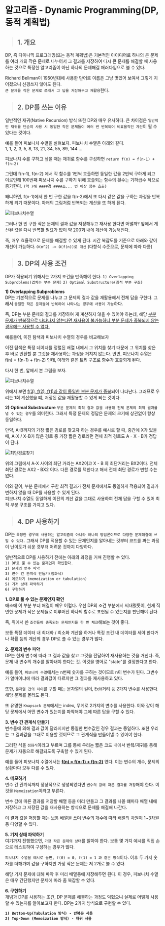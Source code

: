 # 알고리즘 - Dynamic Programming(DP, 동적 계획법)

> ## 1. 개요

DP, 즉 다이나믹 프로그래밍(또는 동적 계획법)은 기본적인 아이디어로 하나의 큰 문제를 여러 개의 작은 문제로 나누어서 그 결과를 저장하여 다시 큰 문제를 해결할 때 사용하는 것으로 특정한 알고리즘이 아닌 하나의 문제해결 패러다임으로 볼 수 있다.

Richard Bellman이 1950년대에 사용한 단어로 이름은 그냥 멋있어 보여서 그렇게 지어졌으니 신경쓰지 않아도 된다.  
`큰 문제를 작은 문제로 쪼개서 그 답을 저장해두고 재활용`한다.

> ## 2. DP를 쓰는 이유

일반적인 재귀(Native Recursion) 방식 또한 DP와 매우 유사하다. 큰 차이점은 `일반적인 재귀를 단순히 사용 시 동일한 작은 문제들이 여러 번 반복되어 비효율적인 계산`이 될 수  있다는 것이다.

예를 들어 피보나치 수열을 살펴보자. 피보나치 수열은 아래와 같다.  
1, 1, 2, 3, 5, 8, 13, 21, 34, 55, 89, 144 ...

피보나치 수를 구하고 싶을 때는 재귀로 함수를 구성하면 `return f(n) = f(n-1) + f(n-2)`

그런데 f(n-1), f(n-2) 에서 각 함수를 1번씩 호출하면 동일한 값을 2번씩 구하게 되고 이로인해 100번째 피보나치 수를 구하기 위해 호출되는 함수의 횟수는 기하급수 적으로 증가한다. `(약 7해 ####경 ####조... 번 이상 함수 호출)`

왜냐하면, f(n-1)에서 한 번 구한 값을 f(n-2)에서 또 다시 같은 값을 구하는 과정을 반복하게 되기 때문이다. 아래의 그림처럼 반복되는 계산을 또 하게 된다.

![피보나치수열](
    ../img/피보나치트리.PNG)

그러나 한 번 구한 작은 문제의 결과 값을 저장해두고 재사용 한다면 어떨까? 앞에서 계산된 값을 다시 반복할 필요가 없이 약 200회 내에 계산이 가능해진다.

즉, 매우 효율적으로 문제를 해결할 수 있게 된다. 시간 복잡도를 기준으로 아래와 같이 개선이 가능하다.
`O(n^2) -> O(f(n))로 개선` (다항식 수준으로, 문제에 따라 다름)

> ## 3. DP의 사용 조건

DP가 적용되기 위해서는 2가지 조건을 만족해야 한다.
`1) Overlapping Subproblems(겹치는 부분 문제)`
`2) Optimal Substructure(최적 부분 구조)`

**1) Overlapping Subproblems**  
DP는 기본적으로 문제를 나누고 그 문제의 결과 값을 재활용해서 전체 답을 구한다. 그래서 `동일한 작은 문제들이 반복하여 나타나는 경우에 사용이 가능`하다.

즉, DP는 부분 문제의 결과를 저장하여 재 계산하지 않을 수 있어야 하는데, 해당 <u>부분 문제가 반복적으로 나타나지 않는다면 재사용이 불가능하니 부분 문제가 중복되지 않는 경우에는 사용할 수 없다.</u>

예를들어, 이진 탐색과 피보나치 수열의 경우를 비교해보자

이진 탐색은 특정 데이터를 정렬된 배열 내에서 그 위치를 찾기 때문에 그 위치를 찾은 후 바로 반환할 뿐 그것을 재사용하는 과정을 거치지 않는다. 반면, 피보나치 수열은 f(n) = f(n-1) + f(n-2) 인데, 아래와 같은 트리 구조로 함수가 호출되게 된다.

다시 한 번, 앞에서 본 그림을 보자.

![피보나치수열](
    ../img/피보나치트리.PNG)

위에서 보면 <u>f(3), f(2), f(1)과 같이 동일한 부분 문제가 중복</u>되어 나타난다. 그러므로 우리는 1회 계산했을 떄, 저장된 값을 재활용할 수 있게 되는 것이다.

**2) Optimal Substructure**
`부분 문제의 최적 결과 값을 사용해 전체 문제의 최적 결과를 낼 수 있는 경우`를 의미한다. 그래서 특정 문제의 정답은 문제의 크기에 상관없이 항상 동일하다.

만약, A-B까지의 가장 짧은 경로를 찾고자 하는 경우를 예시로 할 때, 중간에 X가 있을 때, A-X / X-B가 많은 경로 중 가장 짧은 경로라면 전체 최적 경로도 A - X - B가 정답이 된다.

![최단경로찾기](
    ../img/최단경로찾기.PNG)

위의 그림에서 A-X 사이의 최단 거리는 AX2이고 X - B 의 최단거리는 BX2이다. 전체 최단 경로는 AX2 - BX2 이다. 다른 경로를 택한다고 해서 전체 최단 경로가 변할 수는 없다.

이와 같이, 부분 문제에서 구한 최적 결과가 전체 문제에서도 동일하게 적용되어 결과가 변하지 않을 때 DP를 사용할 수 있게 된다.  
피보나치 수열도 동일하게 이전의 계산 값을 그대로 사용하여 전체 답을 구할 수 있어 최적 부분 구조를 가지고 있다.

> ## 4. DP 사용하기

DP는 `특정한 경우에 사용하는 알고리즘이 아니라 하나의 방법론이므로 다양한 문제해결에 쓰일 수 있다.` 그래서 DP를 적용할 수 있는 문제인지를 알아내는 것부터 코드를 짜는 과정이 난이도가 쉬운 것부터 어려운 것까지 다양하다.

일반적으로 DP를 사용하기 전에는 아래의 과정을 거쳐 진행할 수 있다.  
`1) DP로 풀 수 있는 문제인지 확인한다.`  
`2) 문제의 변수 파악`  
`3) 변수 간 관계식 만들기(점화식)`  
`4) 메모하기 (memoization or tabulation)`  
`5) 기저 상태 파악하기`  
`6) 구현하기`  

**1. DP로 풀 수 있는 문제인지 확인**  
애초에 이 부분 부터 해결이 매우 어렵다. 우선 DP의 조건 부분에서 써내렸듯이, 현재 직면한 문제가 작은 문제들로 이루어진 하나의 함수로 표현될 수 있는지를 판단해야 된다.

즉, 위에서 쓴 `조건들이 충족되는 문제인지를 한 번 체크`해보는 것이 좋다.

보통 특정 데이터 내 최대화 / 최소화 계산을 하거나 특정 조건 내 데이터를 세야 한다거나 확률 등의 계산의 경우 DP로 풀 수 있는 경우가 많다.

**2. 문제의 변수 파악**  
DP는 현재 변수에 따라 그 결과 값을 찾고 그것을 전달하여 재사용하는 것을 거친다. 즉, 문제 내 변수의 개수를 알아내야 한다는 것. 이것을 영어로 "state"를 결정한다고 한다.

예를 들어, `피보나치 수열`에서는 n번째 숫자를 구하는 것이므로 n이 변수가 된다. 그변수가 얼마이냐에 따라 결과값이 다르지만 그 결과를 재사용하고 있다.

또한, `문자열 간의 차이`를 구할 때는 문자열의 길이, Edit거리 등 2가지 변수를 사용한다. 해당 문제를 몰라도 된다.

또 유명한 `Knapsack 문제`에서는 index, 무게로 2가지의 변수를 사용한다. 이와 같이 해당 문제에서 어떤 변수가 있는지를 파악해야 그에 따른 답을 구할 수 있다.

**3. 변수 간 관계식 만들기**  
변수들에 의해 결과 값이 달라지지만 동일한 변수값인 경우 결과는 동일하다. 또한 우리는 그 결과값을 그대로 이용할 것이므로 그 관계식을 만들어낼 수 있어야 한다.

그러한 식을 `점화식`이라고 부르며 그를 통해 우리는 짧은 코드 내에서 반복/재귀를 통해 문제가 자동으로 해결되도록 구축할 수 있게 된다.

예를 들어 피보나치 수열에서는 <u>**f(n) = f(n-1) + f(n-2)**</u> 였다. 이는 변수의 개수, 문제의 상황마다 모두 다를 수 있다.

**4. 메모하기**  
변수 간 관계식까지 정상적으로 생성되었다면 `변수의 값에 따른 결과를 저장`해야 한다. 이것을 `Memoization`이라고 부른다.

변수 값에 따른 결과를 저장할 배열 등을 미리 만들고 그 결과를 나올 떄마다 배열 내에 저장하고 그 저장된 값을 재사용하는 방식으로 문제를 해결해 나간다.

이 결과 값을 저장할 때는 보통 배열을 쓰며 변수의 개수에 따라 배열의 차원이 1~3차원 등 다양할 수 있다.

**5. 기저 상태 파악하기**  
여기까지 진행했으면, `가장 작은 문제의 상태`를 알아야 한다. 보통 몇 가지 예시를 직접 손으로 테스트하여 구성하는 경우가 많다.

`피보나치 수열을 예시로 들면, f(0) = 0, f(1) = 1 과 같은 방식`이다. 이후 두 가지 숫자를 더해가며 값을 구하지만 가장 작은 문제는 저 2개로 볼 수 있다.

해당 기저 문제에 대해 파악 후 미리 배열등에 저장해두면 된다. 이 경우, 피보나치 수열은 매우 간단했지만 문제에 따라 좀 복잡할 수 있다.

**6. 구현하기**  
개념과 DP를 사용하는 조건, DP 문제를 해결하는 과정도 익혔으니 실제로 어떻게 사용할 수 있는지를 알아보고자 한다. DP는 2가지 방식으로 구현할 수 있다.

**`1) Bottom-Up(Tabulation 방식) - 반복문 사용`**  
**`2) Top-Down (Memoization 방식) - 재귀 사용`**
